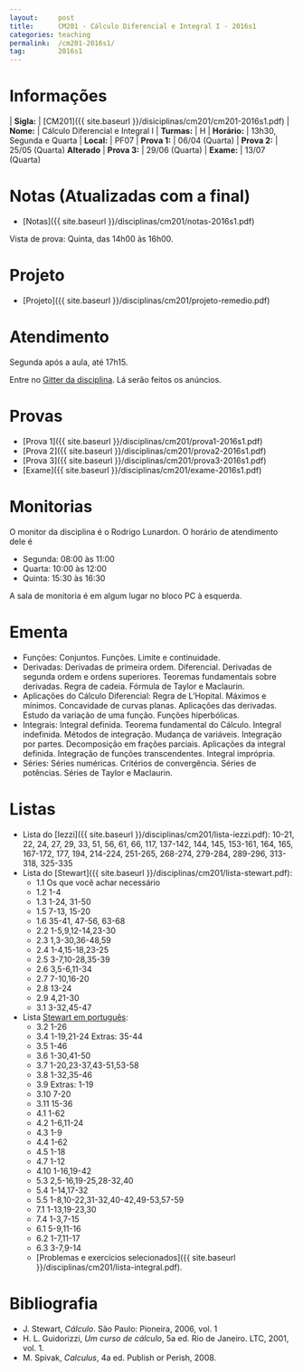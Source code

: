 ```yaml
---
layout:     post
title:      CM201 - Cálculo Diferencial e Integral I - 2016s1
categories: teaching
permalink:  /cm201-2016s1/
tag:        2016s1
---
```


# Informações

  | **Sigla:**   | [CM201]({{ site.baseurl }}/disiciplinas/cm201/cm201-2016s1.pdf)
  | **Nome:**    | Cálculo Diferencial e Integral I
  | **Turmas:**  | H
  | **Horário:** | 13h30, Segunda e Quarta
  | **Local:**   | PF07
  | **Prova 1:** | 06/04 (Quarta)
  | **Prova 2:** | 25/05 (Quarta) **Alterado**
  | **Prova 3:** | 29/06 (Quarta)
  | **Exame:**   | 13/07 (Quarta)

# Notas (Atualizadas com a final)

 - [Notas]({{ site.baseurl }}/disciplinas/cm201/notas-2016s1.pdf)

Vista de prova: Quinta, das 14h00 às 16h00.

# Projeto

 - [Projeto]({{ site.baseurl }}/disciplinas/cm201/projeto-remedio.pdf)

# Atendimento

Segunda após a aula, até 17h15.

Entre no [Gitter da disciplina](http://gitter.im/abelsiqueira/cm201).
Lá serão feitos os anúncios.

# Provas

 - [Prova 1]({{ site.baseurl }}/disciplinas/cm201/prova1-2016s1.pdf)
 - [Prova 2]({{ site.baseurl }}/disciplinas/cm201/prova2-2016s1.pdf)
 - [Prova 3]({{ site.baseurl }}/disciplinas/cm201/prova3-2016s1.pdf)
 - [Exame]({{ site.baseurl }}/disciplinas/cm201/exame-2016s1.pdf)

# Monitorias

O monitor da disciplina é o Rodrigo Lunardon. O horário de atendimento dele é

  - Segunda: 08:00 às 11:00
  - Quarta:  10:00 às 12:00
  - Quinta:  15:30 às 16:30

A sala de monitoria é em algum lugar no bloco PC à esquerda.

# Ementa

  - Funções: Conjuntos. Funções.  Limite e continuidade.
  - Derivadas: Derivadas de primeira ordem.  Diferencial.  Derivadas de segunda
    ordem e ordens superiores.  Teoremas fundamentais sobre derivadas.  Regra de
    cadeia.  Fórmula de Taylor e Maclaurin.
  - Aplicações do Cálculo Diferencial: Regra de L’Hopital.  Máximos e mínimos.
    Concavidade de curvas planas.  Aplicações das derivadas.  Estudo da variação
    de uma função.  Funções hiperbólicas.
  - Integrais: Integral definida.  Teorema fundamental do Cálculo.  Integral
    indefinida.  Métodos de integração.  Mudança de variáveis.  Integração por
    partes.  Decomposição em frações parciais.  Aplicações da integral definida.
    Integração de funções transcendentes.  Integral imprópria.
  - Séries: Séries numéricas.  Critérios de convergência.  Séries de potências.
    Séries de Taylor e Maclaurin.

# Listas

  - Lista do [Iezzi]({{ site.baseurl }}/disciplinas/cm201/lista-iezzi.pdf):
    10-21, 22, 24, 27, 29, 33, 51, 56, 61, 66, 117, 137-142, 144, 145, 153-161,
    164, 165, 167-172, 177, 194, 214-224, 251-265, 268-274, 279-284, 289-296,
    313-318, 325-335
  - Lista do [Stewart]({{ site.baseurl }}/disciplinas/cm201/lista-stewart.pdf):
    - 1.1 Os que você achar necessário
    - 1.2 1-4
    - 1.3 1-24, 31-50
    - 1.5 7-13, 15-20
    - 1.6 35-41, 47-56, 63-68
    - 2.2 1-5,9,12-14,23-30
    - 2.3 1,3-30,36-48,59
    - 2.4 1-4,15-18,23-25
    - 2.5 3-7,10-28,35-39
    - 2.6 3,5-6,11-34
    - 2.7 7-10,16-20
    - 2.8 13-24
    - 2.9 4,21-30
    - 3.1 3-32,45-47
  - Lista [Stewart em
    português](http://mayraclara.mat.br/mat_did/calculo1/james_stewart1.pdf):
    - 3.2 1-26
    - 3.4 1-19,21-24 Extras: 35-44
    - 3.5 1-46
    - 3.6 1-30,41-50
    - 3.7 1-20,23-37,43-51,53-58
    - 3.8 1-32,35-46
    - 3.9 Extras: 1-19
    - 3.10 7-20
    - 3.11 15-36
    - 4.1 1-62
    - 4.2 1-6,11-24
    - 4.3 1-9
    - 4.4 1-62
    - 4.5 1-18
    - 4.7 1-12
    - 4.10 1-16,19-42
    - 5.3 2,5-16,19-25,28-32,40
    - 5.4 1-14,17-32
    - 5.5 1-8,10-22,31-32,40-42,49-53,57-59
    - 7.1 1-13,19-23,30
    - 7.4 1-3,7-15
    - 6.1 5-9,11-16
    - 6.2 1-7,11-17
    - 6.3 3-7,9-14
    - [Problemas e exercícios selecionados]({{ site.baseurl }}/disciplinas/cm201/lista-integral.pdf).

# Bibliografia

  - J. Stewart, _Cálculo_. São Paulo: Pioneira, 2006, vol. 1
  - H. L. Guidorizzi, _Um curso de cálculo_, 5a ed. Rio de Janeiro. LTC, 2001,
    vol. 1.
  - M. Spivak, _Calculus_, 4a ed. Publish or Perish, 2008.

